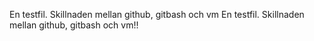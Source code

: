 En testfil. Skillnaden mellan github, gitbash och vm
En testfil. Skillnaden mellan github, gitbash och vm!!
